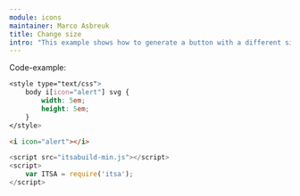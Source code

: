 ```yaml
---
module: icons
maintainer: Marco Asbreuk
title: Change size
intro: "This example shows how to generate a button with a different size"
---
```


<style type="text/css">
    body i[icon="alert"] svg {
        width: 5em;
        height: 5em;
    }
</style>

<i icon="alert"></i>

<p class="spaced">Code-example:</p>

```css
<style type="text/css">
    body i[icon="alert"] svg {
        width: 5em;
        height: 5em;
    }
</style>
```

```html
<i icon="alert"></i>
```

```js
<script src="itsabuild-min.js"></script>
<script>
    var ITSA = require('itsa');
</script>
```

<script src="../../dist/itsabuild-min.js"></script>
<script>
    var ITSA = require('itsa');
</script>

